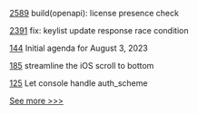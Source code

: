 
[2589](https://github.com/hyperledger/cacti/pull/2589) build(openapi): license presence check

[2391](https://github.com/hyperledger/aries-cloudagent-python/pull/2391) fix: keylist update response race condition

[144](https://github.com/hyperledger/toc/pull/144) Initial agenda for August 3, 2023

[185](https://github.com/hyperledger/aries-mobile-test-harness/pull/185) streamline the iOS scroll to bottom

[125](https://github.com/hyperledger-labs/fabric-operator/pull/125) Let console handle auth_scheme


[See more >>>](https://start-here.hyperledger.org/pull-requests)
